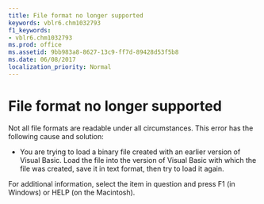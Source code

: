```yaml
---
title: File format no longer supported
keywords: vblr6.chm1032793
f1_keywords:
- vblr6.chm1032793
ms.prod: office
ms.assetid: 9bb983a8-8627-13c9-ff7d-89428d53f5b8
ms.date: 06/08/2017
localization_priority: Normal
---
```



# File format no longer supported

Not all file formats are readable under all circumstances. This error has the following cause and solution:



- You are trying to load a binary file created with an earlier version of Visual Basic. Load the file into the version of Visual Basic with which the file was created, save it in text format, then try to load it again.
    

For additional information, select the item in question and press F1 (in Windows) or HELP (on the Macintosh).

